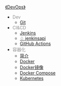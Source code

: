 [《DevOps》](docs/DevOps/index.md)

- <font color="#8f8f8f">Dev</font>
  - [Git](docs/DevOps/Dev/Git.md)
- <font color="#8f8f8f">CI&CD</font>
  - [Jenkins](docs/DevOps/CI&CD/Jenkins.md)
  - [♢ jenkinsapi](docs/DevOps/CI&CD/^jenkinsapi.md)
  - [GitHub Actions](docs/DevOps/CI&CD/GitHub-Actions.md)
- <font color="#8f8f8f">容器化</font>
  - [简介](docs/DevOps/容器化/简介.md)
  - [Docker](docs/DevOps/容器化/Docker.md)
  - [Docker镜像](docs/DevOps/容器化/Docker镜像.md)
  - [Docker Compose](docs/DevOps/容器化/Docker-Compose.md)
  - [Kubernetes](docs/DevOps/容器化/Kubernetes.md)

